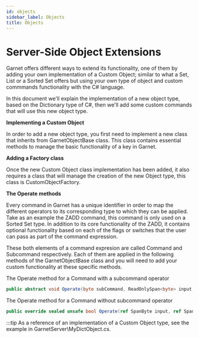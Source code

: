 ```yaml
---
id: objects
sidebar_label: Objects
title: Objects
---
```


# Server-Side Object Extensions

Garnet offers different ways to extend its functionality, one of them by adding your own implementation of a Custom Object; similar to what a Set, List or a Sorted Set offers but using your own type of object and custom commmands functionality with the C# language.

In this document we'll explain the implementation of a new object type, based on the Dictionary type of C#, then we'll add some custom commands that will use this new object type.


**Implementing a Custom Object**

In order to add a new object type, you first need to implement a new class that inherits from GarnetObjectBase class. This class contains essential methods to manage the basic functionality of a key in Garnet. 

**Adding a Factory class**

Once the new Custom Object class implementation has been added, it also requires a class that will manage the creation of the new Object type, this class is CustomObjectFactory.

**The Operate methods**

Every command in Garnet has a unique identifier in order to map the different operators to its corresponding type to which they can be applied. Take as an example the ZADD command, this command is only used on a Sorted Set type. In addition to its core functionality of the ZADD, it contains optional functionality based on each of the flags or switches that the user can pass as part of the command expression. 

These both elements of a command expresion are called Command and Subcommand respectively.
Each of them are applied in the following methods of the GarnetObjectBase class and you will need to add your custom functionality at these specific methods.

The Operate method for a Command with a subcommand operator

```csharp
public abstract void Operate(byte subCommand, ReadOnlySpan<byte> input, ref (IMemoryOwner<byte>, int) output);
```

The Operate method for a Command without subcommand operator

```csharp
public override sealed unsafe bool Operate(ref SpanByte input, ref SpanByteAndMemory output, out long sizeChange)
```


:::tip 
As a reference of an implementation of a Custom Object type, see the example in GarnetServer\MyDictObject.cs.
